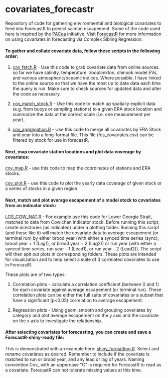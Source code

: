 # covariates_forecastr

Repository of code for gathering environmental and biological covariates to feed into ForecastR to predict salmon escapement. Some of the code used here is inspired by the [PACea](https://github.com/pbs-assess/PACea) initiative. Visit [ForecastR](https://github.com/SalmonForecastR/ForecastR-Releases) for more information on using covariates in forecasting via Complex Sibling Regression. 

#### To gather and collate covariate data, follow these scripts in the following order: 

1. [cov_fetch.R](https://github.com/nembrown/covariates_forecastr/blob/main/cov_fetch.R) - Use this code to grab covariate data from online sources. so far we have salinity, temperature, zooplankton, chinook model EVs, and various atmospheric/oceanic indices. Where possible, I have linked to the online source so that we have the most up to date data each time the query is run. Make sure to check sources for updated data and alter the code as necessary. 

2. [cov_match_stock.R](https://github.com/nembrown/covariates_forecastr/blob/main/cov_match_stock.R) - Use this code to match up spatially explicit data (e.g. from buoys or sampling stations) to a given ERA stock location and summarize the data at the correct scale (i.e. one measurement per year). 

3. [cov_aggregation.R](https://github.com/nembrown/covariates_forecastr/blob/main/cov_aggregation.R) - Use this code to merge all covariates by ERA Stock and year into a long-format file. This file (fcs_covariates.csv) can be filtered by stock for use in forecastR. 


#### Next, map covariate station locations and plot data coverage by covariates:

[cov_map.R](https://github.com/nembrown/covariates_forecastr/blob/main/cov_map.R) - use this code to map the coordinates of stations and ERA stocks.

[cov_plot.R](https://github.com/nembrown/covariates_forecastr/blob/main/cov_plot.R) - use this code to plot the yearly data coverage of given stock or a series of stocks in a given region. 

#### Next, match and plot average escapement of a model stock to covariates from an indicator stock:

[LGS_COW_NAT.R](https://github.com/nembrown/covariates_forecastr/blob/main/LGS_COW_NAT.R) - For example use this code for Lower Georgia Strait, matched to data from Cowichan indicator stock. Before running this script, create directories (as indicated) under a plotting folder. Running this script (and those like it) will match the covariate data to average escapement (or terminal run) by either brood year (with either a synced time series (sync), brood year + 1 (Lag1), or brood year + 2 (Lag2)) or run year (with either a synced time series, run year - 1 (Lead1), or run year - 2 (Lead2)). The script will then spit out plots in corresponding folders. These plots are intended for visualization and to help select a suite of 3 correlated covariates to use in ForecastR. 

These plots are of two types: 

1. Correlation plots - calculate a correlation coefficient (between 0 and 1) for each covariate against average escapement (or terminal run). These correlation plots can be either the full suite of covariates or a subset that have a significant (p<0.05) correlation to average escapement. 

2. Regression plots - Using geom_smooth and grouping covariates by category and plot average escapement on the y axis and the covariate on the x axis to investigate the relationship. 

#### After selecting covariates for forecasting, you can create and save a ForecastR-shiny-ready file:

This is demonstrated with an example here: 
[shiny_formatting.R](https://github.com/nembrown/covariates_forecastr/blob/main/shiny_formatting.R). Select and rename covariates as desired. Remember to include if the covariate is matched to run or brood year, and any lead or lag of years. Naming convention Cov_ with an uppercase "C" is required for ForecastR to read as a covariate. ForecastR can not tolerate missing values at this time. 
